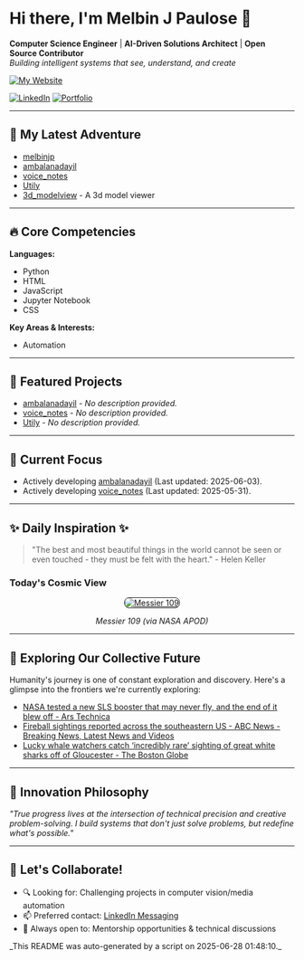 # Hi there, I'm Melbin J Paulose 👋
**Computer Science Engineer** | **AI-Driven Solutions Architect** | **Open Source Contributor**  
*Building intelligent systems that see, understand, and create*

[![My Website](https://img.shields.io/badge/Website-wecanuseai.com-brightgreen?style=flat)](https://wecanuseai.com)

[![LinkedIn](https://img.shields.io/badge/LinkedIn-Connect%20Professionally-blue?style=flat&logo=linkedin)](https://www.linkedin.com/in/melbinjpaulose)
[![Portfolio](https://img.shields.io/badge/Portfolio-See%20My%20Work-important)](https://melbinjp.github.io/Utily/)

---

## 🚀 My Latest Adventure

<!-- REPO_LIST_START -->
* [melbinjp](https://github.com/melbinjp/melbinjp)
* [ambalanadayil](https://github.com/melbinjp/ambalanadayil)
* [voice_notes](https://github.com/melbinjp/voice_notes)
* [Utily](https://github.com/melbinjp/Utily)
* [3d_modelview](https://github.com/melbinjp/3d_modelview) - A 3d model viewer
<!-- REPO_LIST_END -->

---

## 🔥 Core Competencies

<!-- CORE_COMPETENCIES_START -->
**Languages:**
* Python
* HTML
* JavaScript
* Jupyter Notebook
* CSS

**Key Areas & Interests:**
* Automation
<!-- CORE_COMPETENCIES_END -->

---

## 🚀 Featured Projects

<!-- FEATURED_PROJECTS_START -->
* [ambalanadayil](https://github.com/melbinjp/ambalanadayil) - _No description provided._
* [voice_notes](https://github.com/melbinjp/voice_notes) - _No description provided._
* [Utily](https://github.com/melbinjp/Utily) - _No description provided._
<!-- FEATURED_PROJECTS_END -->

---

## 📌 Current Focus

<!-- CURRENT_FOCUS_START -->
* Actively developing [ambalanadayil](https://github.com/melbinjp/ambalanadayil) (Last updated: 2025-06-03).
* Actively developing [voice_notes](https://github.com/melbinjp/voice_notes) (Last updated: 2025-05-31).
<!-- CURRENT_FOCUS_END -->

---

## ✨ Daily Inspiration ✨

<!-- INSPIRATION_START -->
> "The best and most beautiful things in the world cannot be seen or even touched - they must be felt with the heart." - Helen Keller

### Today's Cosmic View


<p align="center">
  <a href="https://apod.nasa.gov/apod/image/2506/M109_Robert_Eder.jpg" target="_blank">
    <img src="https://apod.nasa.gov/apod/image/2506/M109_Robert_Eder.jpg" alt="Messier 109" border="1" style="max-width: 100%; height: auto; border-radius: 8px;">
  </a>
</p>
<p align="center"><em>Messier 109 (via NASA APOD)</em></p>

<!-- INSPIRATION_END -->

---

## 🌌 Exploring Our Collective Future

Humanity's journey is one of constant exploration and discovery. Here's a glimpse into the frontiers we're currently exploring:

<!-- FUTURE_INSIGHTS_START -->
* [NASA tested a new SLS booster that may never fly, and the end of it blew off - Ars Technica](https://arstechnica.com/space/2025/06/nasa-tested-a-new-sls-booster-that-may-never-fly-and-the-end-of-it-blew-off/)
* [Fireball sightings reported across the southeastern US - ABC News - Breaking News, Latest News and Videos](https://abcnews.go.com/US/fireball-sightings-southeast-us/story?id\u003d123244133)
* [Lucky whale watchers catch ‘incredibly rare’ sighting of great white sharks off of Gloucester - The Boston Globe](https://www.bostonglobe.com/2025/06/26/metro/two-great-white-sharks-spotted-off-gloucester/)
<!-- FUTURE_INSIGHTS_END -->

---

## 💬 Innovation Philosophy

*"True progress lives at the intersection of technical precision and creative problem-solving. I build systems that don't just solve problems, but redefine what's possible."*

---

## 🤝 Let's Collaborate!

- 🔍 Looking for: Challenging projects in computer vision/media automation
- 📫 Preferred contact: [LinkedIn Messaging](https://www.linkedin.com/in/melbinjpaulose)
- 🌱 Always open to: Mentorship opportunities & technical discussions

<!-- TIMESTAMP -->_This README was auto-generated by a script on 2025-06-28 01:48:10._<!-- /TIMESTAMP -->
